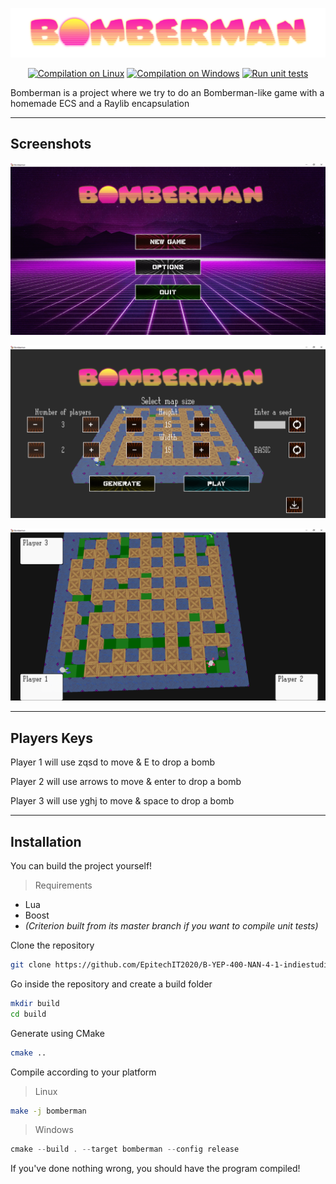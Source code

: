 <p align="center"><img src="./assets/Logo.png"></p>

<p align="center">
<a href="https://github.com/EpitechIT2020/B-YEP-400-NAN-4-1-indiestudio-victor.trencic/actions/workflows/build.yml"><img src="https://github.com/EpitechIT2020/B-YEP-400-NAN-4-1-indiestudio-victor.trencic/actions/workflows/build.yml/badge.svg" alt="Compilation on Linux"></a>
<a href="https://github.com/EpitechIT2020/B-YEP-400-NAN-4-1-indiestudio-victor.trencic/actions/workflows/buildwin.yml"><img src="https://github.com/EpitechIT2020/B-YEP-400-NAN-4-1-indiestudio-victor.trencic/actions/workflows/buildwin.yml/badge.svg" alt="Compilation on Windows"></a>
<a href="https://github.com/EpitechIT2020/B-YEP-400-NAN-4-1-indiestudio-victor.trencic/actions/workflows/test.yml"><img src="https://github.com/EpitechIT2020/B-YEP-400-NAN-4-1-indiestudio-victor.trencic/actions/workflows/test.yml/badge.svg" alt="Run unit tests"></a>
</p>

Bomberman is a project where we try to do an Bomberman-like game with a homemade ECS and a Raylib encapsulation

***

## Screenshots

<p align="center"><img src="./assets/screenshots/MainMenu.png"></p>
<p align="center"><img src="./assets/screenshots/EditorMenu.png"></p>
<p align="center"><img src="./assets/screenshots/Game.png"></p>

***

## Players Keys

Player 1 will use zqsd to move & E to drop a bomb

Player 2 will use arrows to move & enter to drop a bomb

Player 3 will use yghj to move & space to drop a bomb

***

## Installation

You can build the project yourself!

> Requirements
 - Lua
 - Boost
 - *(Criterion built from its master branch if you want to compile unit tests)*

Clone the repository 
```bash
git clone https://github.com/EpitechIT2020/B-YEP-400-NAN-4-1-indiestudio-victor.trencic.git
```

Go inside the repository and create a build folder
```bash 
mkdir build
cd build
```

Generate using CMake
```bash
cmake ..
```

Compile according to your platform
> Linux
```bash
make -j bomberman
```
> Windows
```powershell
cmake --build . --target bomberman --config release
```

If you've done nothing wrong, you should have the program compiled!
